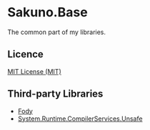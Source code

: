 # Sakuno.Base

The common part of my libraries.

## Licence

[MIT License (MIT)](./LICENSE)

## Third-party Libraries

 * [Fody](https://github.com/Fody/Fody)
 * [System.Runtime.CompilerServices.Unsafe](https://github.com/dotnet/corefx)
